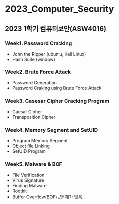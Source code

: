 # 2023_Computer_Security
2023 1학기 컴퓨터보안(ASW4016)
---
### Week1. Password Cracking
- John the Ripper (ubuntu, Kali Linux)
- Hash Suite (window)

### Week2. Brute Force Attack
- Password Generation
- Password Craking using Brute Force Attack

### Week3. Casesar Cipher Cracking Program
- Caesar Cipher
- Transposition Cipher

### Week4. Memory Segment and SetUID
- Program Memory Segment
- Object file Linking
- SetUID Program

### Week5. Malware & BOF
- File Verification
- Virus Signature
- Finding Malware
- Rootkit
- Buffer Overflow(BOF) //문제가 많음..
